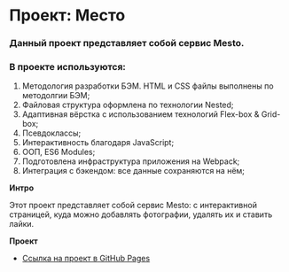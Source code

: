 # Проект: Место

### Данный проект представляет собой сервис Mesto.

### В проекте используются:
1. Методология разработки БЭМ. HTML и CSS файлы выполнены по методолгии БЭМ;
2. Файловая структура оформлена по технологии Nested;
3. Адаптивная вёрстка с использованием технологий Flex-box & Grid-box;
4. Псевдоклассы;
5. Интерактивность благодаря JavaScript;
6. ООП, ES6 Modules;
7. Подготовлена инфраструктура приложения на Webpack;
8. Интеграция с бэкендом: все данные сохраняются на нём;


**Интро**

Этот проект представляет собой сервис Mesto: с интерактивной страницей, куда можно добавлять фотографии, удалять их и ставить лайки.

**Проект**

* [Ссылка на проект в GitHub Pages](https://Grantoom.github.io/mesto)